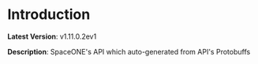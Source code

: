# Introduction

**Latest Version**: v1.11.0.2ev1


**Description**: SpaceONE's API which auto-generated from API's Protobuffs
